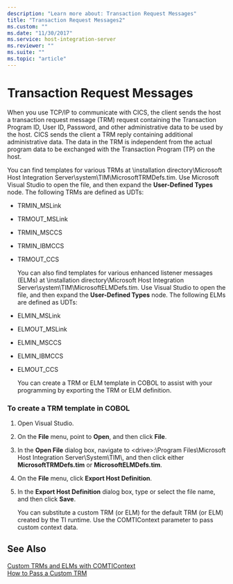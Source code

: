 ```yaml
---
description: "Learn more about: Transaction Request Messages"
title: "Transaction Request Messages2"
ms.custom: ""
ms.date: "11/30/2017"
ms.service: host-integration-server
ms.reviewer: ""
ms.suite: ""
ms.topic: "article"
---
```

# Transaction Request Messages
When you use TCP/IP to communicate with CICS, the client sends the host a transaction request message (TRM) request containing the Transaction Program ID, User ID, Password, and other administrative data to be used by the host. CICS sends the client a TRM reply containing additional administrative data. The data in the TRM is independent from the actual program data to be exchanged with the Transaction Program (TP) on the host.  
  
 You can find templates for various TRMs at \installation directory\Microsoft Host Integration Server\system\TIM\MicrosoftTRMDefs.tim. Use Microsoft Visual Studio to open the file, and then expand the **User-Defined Types** node. The following TRMs are defined as UDTs:  
  
- TRMIN_MSLink  
  
- TRMOUT_MSLink  
  
- TRMIN_MSCCS  
  
- TRMIN_IBMCCS  
  
- TRMOUT_CCS  
  
  You can also find templates for various enhanced listener messages (ELMs) at \installation directory\Microsoft Host Integration Server\system\TIM\MicrosoftELMDefs.tim. Use Visual Studio to open the file, and then expand the **User-Defined Types** node. The following ELMs are defined as UDTs:  
  
- ELMIN_MSLink  
  
- ELMOUT_MSLink  
  
- ELMIN_MSCCS  
  
- ELMIN_IBMCCS  
  
- ELMOUT_CCS  
  
  You can create a TRM or ELM template in COBOL to assist with your programming by exporting the TRM or ELM definition.  
  
### To create a TRM template in COBOL  
  
1. Open Visual Studio.  
  
2. On the **File** menu, point to **Open**, and then click **File**.  
  
3. In the **Open File** dialog box, navigate to \<drive>:\Program Files\Microsoft Host Integration Server\System\TIM\\, and then click either **MicrosoftTRMDefs.tim** or **MicrosoftELMDefs.tim**.  
  
4. On the **File** menu, click **Export Host Definition**.  
  
5. In the **Export Host Definition** dialog box, type or select the file name, and then click **Save**.  
  
   You can substitute a custom TRM (or ELM) for the default TRM (or ELM) created by the TI runtime. Use the COMTIContext parameter to pass custom context data.  
  
## See Also  
 [Custom TRMs and ELMs with COMTIContext](../core/custom-trms-and-elms-with-comticontext2.md)   
 [How to Pass a Custom TRM](../core/how-to-pass-a-custom-trm2.md)
